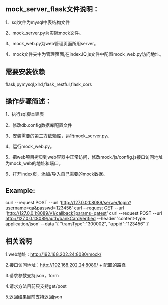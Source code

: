 ## mock_server_flask文件说明：

1、sql文件为mysql中表结构文件

2、mock_server.py为实际mock文件。

3、mock_web.py为web管理页面所用server。

4、mock文件夹中为管理页面,在indexJQ.js文件中配置mock_web.py访问地址。

## 需要安装依赖

flask,pymysql,xlrd,flask_restful,flask_cors

## 操作步骤简述：

1、执行sql脚本建表

2、修改db.config数据库配置文件

3、安装需要的第三方依赖库，运行mock_server.py。

4、运行mock_web.py。

5、把web项目拷贝到web容器中正常访问，修改mock/js/config.js接口访问地址为mock_web的地址和端口。

6、打开index页，添加/导入自己需要的mock数据。


## Example:
curl --request POST  --url 'http://127.0.0.1:8089/server/login?username=qa&passwd=123456'
curl --request GET   --url 'http://127.0.0.1:8089/v1/callback?params=qatest'
curl --request POST --url http://127.0.0.1:8089/auth/bankCardVerified  --header 'content-type: application/json'  --data '{ "transType":"300002", "appid":"123456" }'

## 相关说明
1.web地址：http://192.168.202.24:8080/mock/ 

2.接口访问地址：http://192.168.202.24:8089/ + 配置的路径

3.请求参数支持json，form

4.请求方法目前只支持get/post

5.返回结果目前支持返回json
